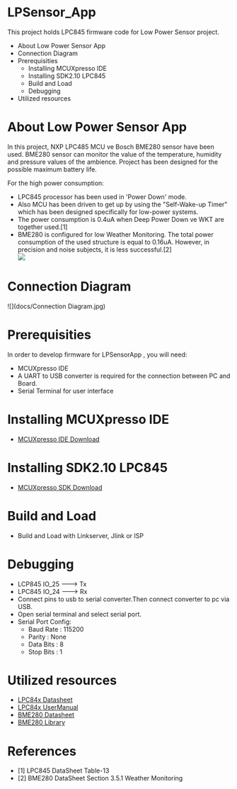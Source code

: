 # LPSensor_App
This project holds LPC845 firmware code for Low Power Sensor project.
  - About Low Power Sensor App
  - Connection Diagram
  - Prerequisities
    - Installing MCUXpresso IDE
    - Installing SDK2.10 LPC845
    - Build and Load
    - Debugging
  - Utilized resources

# About Low Power Sensor App 
In this project, NXP LPC485 MCU ve Bosch BME280 sensor have been used.
BME280 sensor can monitor the value of the temperature, humidity and pressure values of the ambience.
Project has been designed for the possible maximum battery life.

For the high power consumption:
  - LPC845 processor has been used in 'Power Down' mode.
  - Also MCU has been driven to get up by using the "Self-Wake-up Timer" which has been designed
      specifically for low-power systems.
   - The power consumption is 0.4uA when Deep Power Down ve WKT are together used.[1]
   -  BME280 is configured for low Weather Monitoring. The total power consumption of the used structure
      is equal to 0.16uA. However, in precision and noise subjects, it is less successful.[2]   
![](docs/FlowCart.png)

# Connection Diagram
![](docs/Connection Diagram.jpg)
# Prerequisities
In order to develop firmware for LPSensorApp , you will need:
  - MCUXpresso IDE
  - A UART to USB converter is required for the connection between PC and Board.
  - Serial Terminal for user interface
# Installing MCUXpresso IDE
  - [MCUXpresso IDE Download](https://www.nxp.com/webapp/swlicensing/sso/downloadSoftware.sp?catid=MCUXPRESSO)
# Installing SDK2.10 LPC845
  - [MCUXpresso SDK Download](https://www.nxp.com/design/software/development-software/mcuxpresso-software-and-tools-/mcuxpresso-software-development-kit-sdk:MCUXpresso-SDK)
# Build and Load
  - Build and Load with Linkserver, Jlink or ISP
# Debugging
  -  LCP845 IO_25 ---> Tx
  -  LPC845 IO_24 ---> Rx
  -  Connect pins to usb to serial converter.Then connect converter to pc via USB.
  -  Open serial terminal and select serial port.
  -  Serial Port Config:
        - Baud Rate : 115200
        - Parity    : None
        - Data Bits : 8
        - Stop Bits : 1    
 # Utilized resources
   - [LPC84x Datasheet](https://www.nxp.com/docs/en/data-sheet/LPC84x.pdf)
   - [LPC84x UserManual](https://cache.nxp.com/secured/assets/documents/en/user-guide/UM11181.pdf?fileExt=.pdf&__gda__=1653048191_38f441dd1ac58c2d39502e3df2d9ab67)
   - [BME280 Datasheet](https://www.bosch-sensortec.com/media/boschsensortec/downloads/datasheets/bst-bme280-ds002.pdf)
   - [BME280 Library](https://github.com/BoschSensortec/BME280_driver)
 # References
   -  [1] LPC845 DataSheet Table-13
   -  [2] BME280 DataSheet Section 3.5.1 Weather Monitoring
